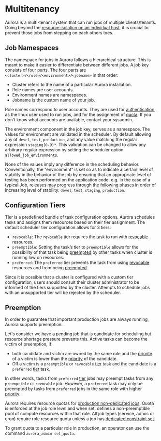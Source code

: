 Multitenancy
============

Aurora is a multi-tenant system that can run jobs of multiple clients/tenants.
Going beyond the [resource isolation on an individual host](resource-isolation.md), it is
crucial to prevent those jobs from stepping on each others toes.


Job Namespaces
--------------

The namespace for jobs in Aurora follows a hierarchical structure. This is meant to make it easier
to differentiate between different jobs. A job key consists of four parts. The four parts are
`<cluster>/<role>/<environment>/<jobname>` in that order:

* Cluster refers to the name of a particular Aurora installation.
* Role names are user accounts.
* Environment names are namespaces.
* Jobname is the custom name of your job.

Role names correspond to user accounts. They are used for
[authentication](../operations/security.md), as the linux user used to run jobs, and for the
assignment of [quota](#preemption). If you don't know what accounts are available, contact your
sysadmin.

The environment component in the job key, serves as a namespace. The values for
environment are validated in the scheduler. By default allowing any of `devel`, `test`,
`production`, and any value matching the regular expression `staging[0-9]*`. This validation can be
changed to allow any arbitrary regular expression by setting the scheduler option `allowed_job_environments`.

None of the values imply any difference in the scheduling behavior. Conventionally, the
"environment" is set so as to indicate a certain level of stability in the behavior of the job
by ensuring that an appropriate level of testing has been performed on the application code. e.g.
in the case of a typical Job, releases may progress through the following phases in order of
increasing level of stability: `devel`, `test`, `staging`, `production`.


Configuration Tiers
-------------------

Tier is a predefined bundle of task configuration options. Aurora schedules tasks and assigns them
resources based on their tier assignment. The default scheduler tier configuration allows for
3 tiers:

 - `revocable`: The `revocable` tier requires the task to run with [revocable](resource-isolation.md#oversubscription)
 resources.
 - `preemptible`: Setting the task’s tier to `preemptible` allows for the possibility of that task
 being [preempted](#preemption) by other tasks when cluster is running low on resources.
 - `preferred`: The `preferred` tier prevents the task from using [revocable](resource-isolation.md#oversubscription)
 resources and from being [preempted](#preemption).

Since it is possible that a cluster is configured with a custom tier configuration, users should
consult their cluster administrator to be informed of the tiers supported by the cluster. Attempts
to schedule jobs with an unsupported tier will be rejected by the scheduler.


Preemption
----------

In order to guarantee that important production jobs are always running, Aurora supports
preemption.

Let's consider we have a pending job that is candidate for scheduling but resource shortage pressure
prevents this. Active tasks can become the victim of preemption, if:

 - both candidate and victim are owned by the same role and the
   [priority](../reference/configuration.md#job-objects) of a victim is lower than the
   [priority](../reference/configuration.md#job-objects) of the candidate.
 - OR a victim is a `preemptible` or `revocable` [tier](#configuration-tiers) task and the candidate
   is a `preferred` [tier](#configuration-tiers) task.

In other words, tasks from `preferred` [tier](../reference/configuration.md#job-objects) jobs may
preempt tasks from any `preemptible` or `revocable` job. However, a `preferred` task may only be
preempted by tasks from `preferred` jobs in the same role with higher [priority](../reference/configuration.md#job-objects).

Aurora requires resource quotas for [production non-dedicated jobs](../reference/configuration.md#job-objects).
Quota is enforced at the job role level and when set, defines a non-preemptible pool of compute resources within
that role. All job types (service, adhoc or cron) require role resource quota unless a job has
[dedicated constraint set](constraints.md#dedicated-attribute).

To grant quota to a particular role in production, an operator can use the command
`aurora_admin set_quota`.
